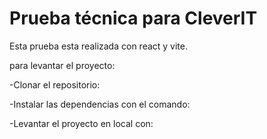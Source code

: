 # Prueba técnica para CleverIT

Esta prueba esta realizada con react y vite.

para levantar el proyecto:

-Clonar el repositorio:

-Instalar las dependencias con el comando:

-Levantar el proyecto en local con: 
